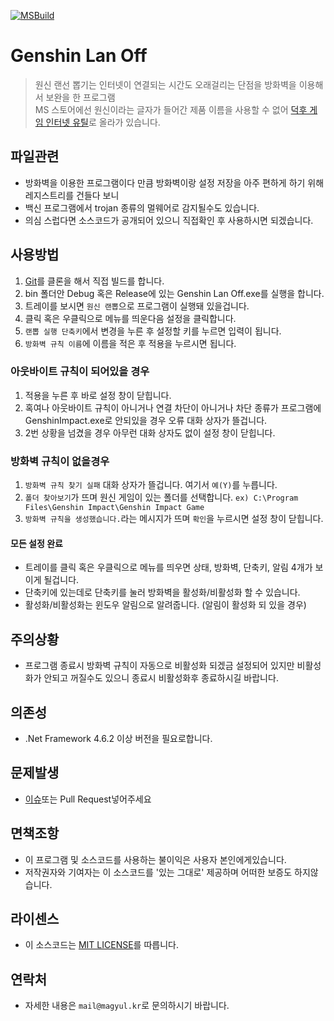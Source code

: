 [![MSBuild](https://github.com/MaGyul/Genshin-Lan-Off/actions/workflows/msbuild.yml/badge.svg)](https://github.com/MaGyul/Genshin-Lan-Off/actions/workflows/msbuild.yml)

# Genshin Lan Off
> 원신 랜선 뽑기는 인터넷이 연결되는 시간도 오래걸리는 단점을 방화벽을 이용해서 보완을 한 프로그램<br>
> MS 스토어에선 원신이라는 글자가 들어간 제품 이름을 사용할 수 없어 [덕후 게임 인터넷 유틸](https://www.microsoft.com/store/apps/9N0MSQV2FT5C)로 올라가 있습니다.


## 파일관련
- 방화벽을 이용한 프로그램이다 만큼 방화벽이랑 설정 저장을 아주 편하게 하기 위해 레지스트리를 건들다 보니
- 백신 프로그램에서 trojan 종류의 멀웨어로 감지될수도 있습니다.
- 의심 스럽다면 소스코드가 공개되어 있으니 직접확인 후 사용하시면 되겠습니다.


## 사용방법
1. [Git](https://github.com/MaGyul/Genshin-Lan-Off.git)를 클론을 해서 직접 빌드를 합니다.
2. bin 폴더안 Debug 혹은 Release에 있는 Genshin Lan Off.exe를 실행을 합니다.
3. 트레이를 보시면 `원신 랜뽑`으로 프로그램이 실행돼 있을겁니다.
4. 클릭 혹은 우클릭으로 메뉴를 띄운다음 설정을 클릭합니다.
5. `랜뽑 실행 단축키`에서 변경을 누른 후 설정할 키를 누르면 입력이 됩니다.
6. `방화벽 규칙 이름`에 이름을 적은 후 적용을 누르시면 됩니다.
### 아웃바이트 규칙이 되어있을 경우
1. 적용을 누른 후 바로 설정 창이 닫힙니다.
2. 혹여나 아웃바이트 규칙이 아니거나 연결 차단이 아니거나 차단 종류가 프로그램에 GenshinImpact.exe로 안되있을 경우 오류 대화 상자가 뜰겁니다.
3. 2번 상황을 넘겼을 경우 아무런 대화 상자도 없이 설정 창이 닫힙니다.
### 방화벽 규칙이 없을경우
1. `방화벽 규칙 찾기 실패` 대화 상자가 뜰겁니다. 여기서 `예(Y)`를 누릅니다.
2. `폴더 찾아보기`가 뜨며 원신 게임이 있는 폴더를 선택합니다. `ex) C:\Program Files\Genshin Impact\Genshin Impact Game`
3. `방화벽 규칙을 생성했습니다.`라는 메시지가 뜨며 `확인`을 누르시면 설정 창이 닫힙니다.
#### 모든 설정 완료
- 트레이를 클릭 혹은 우클릭으로 메뉴를 띄우면 상태, 방화벽, 단축키, 알림 4개가 보이게 될겁니다.
- 단축키에 있는데로 단축키를 눌러 방화벽을 활성화/비활성화 할 수 있습니다.
- 활성화/비활성화는 윈도우 알림으로 알려줍니다. (알림이 활성화 되 있을 경우)


## 주의상황
- 프로그램 종료시 방화벽 규칙이 자동으로 비활성화 되겠금 설정되어 있지만 비활성화가 안되고 꺼질수도 있으니 종료시 비활성화후 종료하시길 바랍니다.


## 의존성
- .Net Framework 4.6.2 이상 버전을 필요로합니다.


## 문제발생
- [이슈](https://github.com/MaGyul/Genshin-Lan-Off/issues)또는 Pull Request넣어주세요


## 면책조항
- 이 프로그램 및 소스코드를 사용하는 불이익은 사용자 본인에게있습니다.  
- 저작권자와 기여자는 이 소스코드를 '있는 그대로' 제공하며 어떠한 보증도 하지않습니다.


## 라이센스
- 이 소스코드는 [MIT LICENSE](LICENSE)를 따릅니다.


## 연락처
- 자세한 내용은 `mail@magyul.kr`로 문의하시기 바랍니다.
